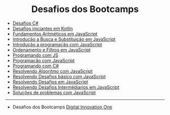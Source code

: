 <h1 align="center"> Desafios dos Bootcamps </h1>

* [Desafios C#](./Desafios%20C%23/)
* [Desafios iniciantes em Kotlin](./Desafios%20iniciantes%20em%20Kotlin/)
* [Fundamentos Aritméticos em JavaScript](./Fundamentos%20aritmeticos%20em%20JavaScript/)
* [Introdução a Busca e Substituição em JavaScript](./Introdu%C3%A7%C3%A3o%20a%20Busca%20e%20Substitui%C3%A7%C3%A3o%20em%20JavaScript/)
* [Introdução a programação com JavaScript](./Introdu%C3%A7%C3%A3o%20a%20Programa%C3%A7%C3%A3o%20com%20JavaScript/)
* [Ordenamento e Filtros em JavaScript](./Ordenamento%20e%20Filtros%20em%20JavaScript/)
* [Programando com JS](./Programando%20com%20JS/)
* [Programação com JavaScript](./Programando%20com%20JavaScript/)
* [Programando com C#](./Programando%20em%20C%23/)
* [Resolvendo Algoritmo com JavaScript](./Resolvendo%20Algoritmo%20com%20JavaScript/)
* [Resolvendo Desafios básico com JavaScript](./Resolvendo%20Desafios%20B%C3%A1sico%20em%20JavaScript/)
* [Resolvendo Desafios em JavaScript](./Resolvendo%20desafios%20em%20JavaScript/)
* [Resolvendo Desafios Intermédiarios em JavaScript](./Resolvendo%20Desafios%20Intermedi%C3%A1rios%20em%20JavaScript/)
* [Soluções de problemas com JavaScript](./Solu%C3%A7%C3%A3o%20de%20Problemas%20com%20JavaScript/)

<hr />

- Desafios dos Bootcamps [Digital Innovation One](https://web.digitalinnovation.one/home "Digital Innovation One")